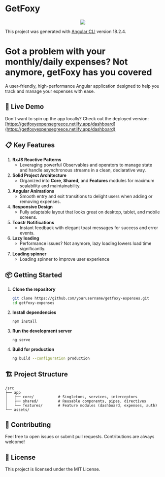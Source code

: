 # GetFoxy 
<p align="center"><a href="https://skillicons.dev"><img src="https://skillicons.dev/icons?i=gitlab" /></a></p>

This project was generated with [Angular CLI](https://github.com/angular/angular-cli) version 18.2.4.

# Got a problem with your monthly/daily expenses? Not anymore, getFoxy has you covered

A user-friendly, high-performance Angular application designed to help you track and manage your expenses with ease.

## 🚀 Live Demo
Don't want to spin up the app locally? Check out the deployed version:
[https://getfoxyexpensegreece.netlify.app/dashboard](https://getfoxyexpensegreece.netlify.app/dashboard)

## 📋 Key Features

1. **RxJS Reactive Patterns**
   - Leveraging powerful Observables and operators to manage state and handle asynchronous streams in a clean, declarative way.
2. **Solid Project Architecture**
   - Organized into **Core**, **Shared**, and **Features** modules for maximum scalability and maintainability.
3. **Angular Animations**
   - Smooth entry and exit transitions to delight users when adding or removing expenses.
4. **Responsive Design**
   - Fully adaptable layout that looks great on desktop, tablet, and mobile screens.
5. **Toastr Notifications**
   - Instant feedback with elegant toast messages for success and error events.
6. **Lazy loading**
   - Performance issues? Not anymore, lazy loading lowers load time significantly.
7. **Loading spinner**
   - Loading spinner to improve user experience


## 📦 Getting Started

1. **Clone the repository**
   ```bash
   git clone https://github.com/yourusername/getfoxy-expenses.git
   cd getfoxy-expenses
   ```
2. **Install dependencies**
   ```bash
   npm install
   ```
3. **Run the development server**
   ```bash
   ng serve 
   ```
4. **Build for production**
   ```bash
   ng build --configuration production
   ```

## 🏗️ Project Structure

```
/src
├── app
│   ├── core/           # Singletons, services, interceptors
│   ├── shared/         # Reusable components, pipes, directives
│   └── features/       # Feature modules (dashboard, expenses, auth)
└── assets/
```

## 🤝 Contributing

Feel free to open issues or submit pull requests. Contributions are always welcome!

## 📝 License

This project is licensed under the MIT License.

